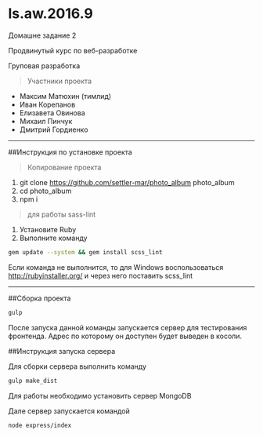 # ls.aw.2016.9

Домашне задание 2

Продвинутый курс по веб-разработке

Груповая разработка

>Участники проекта

* Максим Матюхин (тимлид)
* Иван Корепанов
* Елизавета Овинова
* Михаил Пинчук
* Дмитрий Гордиенко

---
##Инструкция по установке проекта

>Копирование проекта

1. git clone https://github.com/settler-mar/photo_album photo_album
2. cd photo_album
3. npm i

>для работы sass-lint

1. Установите Ruby
2. Выполните команду

```sh
gem update --system && gem install scss_lint
````

Если команда не выполнится, то для Windows воспользоваться http://rubyinstaller.org/ и через него поставить scss_lint

---------

##Сборка проекта

```sh
gulp
```

После запуска данной команды запускается сервер для тестирования фронтенда. Адрес по которому он доступен будет выведен в косоли.

##Инструкция запуска сервера

Для сборки сервера выполнить команду

```sh
gulp make_dist
````

Для работы необходимо установить сервер MongoDB

Дале сервер запускается командой

```sh
node express/index
````


